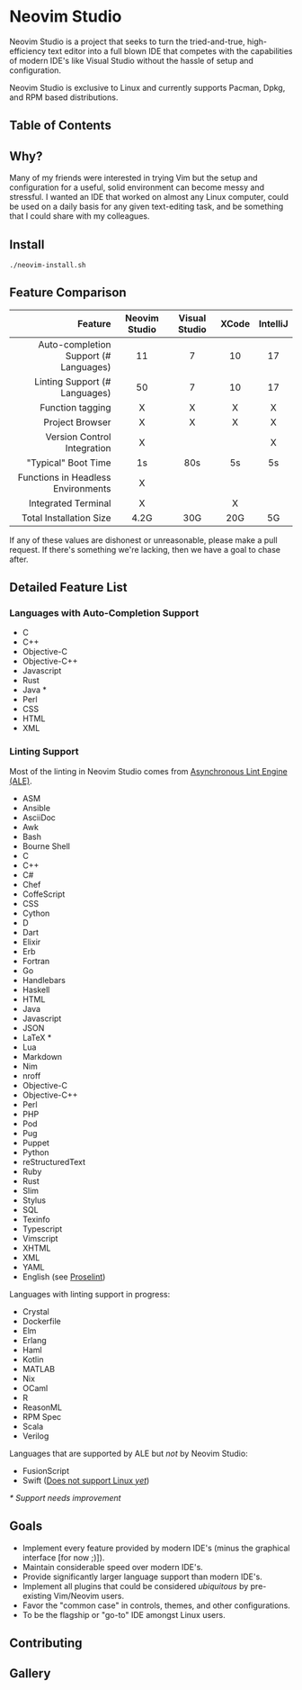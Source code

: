 # __Neovim Studio__

Neovim Studio is a project that seeks to turn the tried-and-true, high-efficiency text editor into a full blown IDE that
competes with the capabilities of modern IDE's like Visual Studio without the hassle of setup and
configuration.

Neovim Studio is exclusive to Linux and currently supports Pacman, Dpkg, and RPM based distributions.

## Table of Contents

## Why?

Many of my friends were interested in trying Vim but the setup and configuration for a useful, solid environment can become
messy and stressful. I wanted an IDE that worked on almost any Linux computer, could be used on a daily basis for any given
text-editing task, and be something that I could share with my colleagues.

## Install

`./neovim-install.sh`

## Feature Comparison

| Feature | Neovim Studio | Visual Studio | XCode | IntelliJ |
| -------:|:-------------:|:-------------:|:-------:|:--------:|
| Auto-completion Support (# Languages) | 11 | 7 | 10 | 17 |
| Linting Support (# Languages)         | 50 | 7 | 10 | 17 |
| Function tagging                      | X | X | X | X |
| Project Browser                       | X | X | X | X |
| Version Control Integration           | X |  |  | X |
| "Typical" Boot Time                   | 1s | 80s | 5s | 5s |
| Functions in Headless Environments    | X |  |  |  |
| Integrated Terminal                   | X |  | X |  |
| Total Installation Size               | 4.2G | 30G | 20G | 5G |

If any of these values are dishonest or unreasonable, please make a pull request. If there's something we're lacking, then
we have a goal to chase after.

## Detailed Feature List

### Languages with Auto-Completion Support

+ C
+ C++
+ Objective-C
+ Objective-C++
+ Javascript
+ Rust
+ Java *
+ Perl
+ CSS
+ HTML
+ XML

### Linting Support
Most of the linting in Neovim Studio comes from [Asynchronous Lint Engine (ALE)](https://github.com/w0rp/ale).

+ ASM
+ Ansible
+ AsciiDoc
+ Awk
+ Bash
+ Bourne Shell
+ C
+ C++
+ C#
+ Chef
+ CoffeScript
+ CSS
+ Cython
+ D
+ Dart
+ Elixir
+ Erb
+ Fortran
+ Go
+ Handlebars
+ Haskell
+ HTML
+ Java
+ Javascript
+ JSON
+ LaTeX *
+ Lua
+ Markdown
+ Nim
+ nroff
+ Objective-C
+ Objective-C++
+ Perl
+ PHP
+ Pod
+ Pug
+ Puppet
+ Python
+ reStructuredText
+ Ruby
+ Rust
+ Slim
+ Stylus
+ SQL
+ Texinfo
+ Typescript
+ Vimscript
+ XHTML
+ XML
+ YAML
+ English (see [Proselint](https://github.com/amperser/proselint))

Languages with linting support in progress:
+ Crystal
+ Dockerfile
+ Elm
+ Erlang
+ Haml
+ Kotlin
+ MATLAB
+ Nix
+ OCaml
+ R
+ ReasonML
+ RPM Spec
+ Scala
+ Verilog

Languages that are supported by ALE but _not_ by Neovim Studio:
+ FusionScript
+ Swift ([Does not support Linux _yet_](https://github.com/realm/SwiftLint/issues/732))

_\* Support needs improvement_

## Goals

+ Implement every feature provided by modern IDE's (minus the graphical interface [for now ;)]).
+ Maintain considerable speed over modern IDE's.
+ Provide significantly larger language support than modern IDE's.
+ Implement all plugins that could be considered _ubiquitous_ by pre-existing Vim/Neovim users.
+ Favor the "common case" in controls, themes, and other configurations.
+ To be the flagship or "go-to" IDE amongst Linux users.

## Contributing

## Gallery
